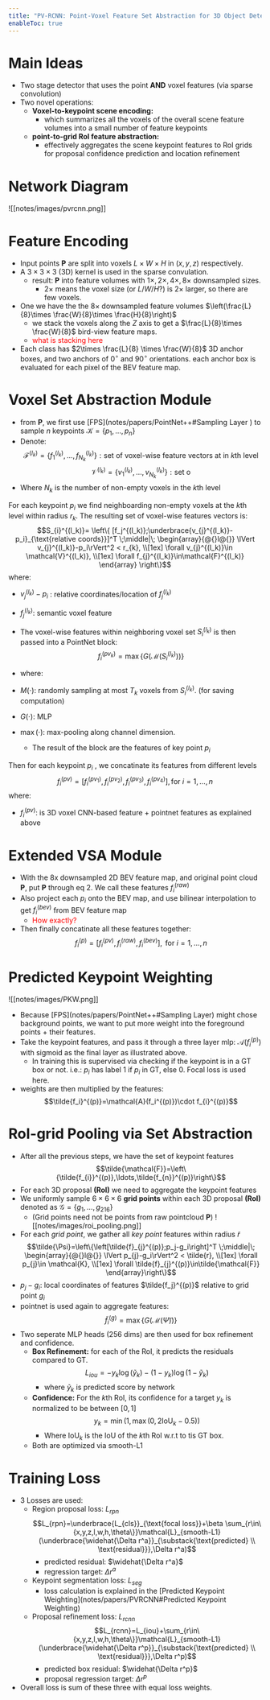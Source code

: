 ```yaml
---
title: "PV-RCNN: Point-Voxel Feature Set Abstraction for 3D Object Detection"
enableToc: true
---
```






# Main Ideas
- Two stage detector that uses the point **AND** voxel features (via sparse convolution) 
- Two novel operations: 
	- **Voxel-to-keypoint scene encoding:** 
		- which summarizes all the voxels of the overall scene feature volumes into a small number of feature keypoints
	- **point-to-grid RoI feature abstraction:** 
		- effectively aggregates the scene keypoint features to RoI grids for proposal confidence prediction and location refinement

# Network Diagram
![[notes/images/pvrcnn.png]]
# Feature Encoding 
- Input points **P** are split into voxels $L\times W \times H$  in $(x,y,z)$ respectively. 
- A $3\times 3 \times 3$  (3D) kernel is used in the sparse convulation.
	- result: **P** into feature volumes with $1\times,2\times,4\times,8\times$ downsampled sizes. 
		- $2\times$ means the voxel size (or $L/W/H$?) is $2\times$ larger, so there are few voxels.   
- One we have the the $8\times$ downsampled feature volumes $\left(\frac{L}{8}\times \frac{W}{8}\times \frac{H}{8}\right)$ 
	- we stack the voxels along the $Z$ axis to get a $\frac{L}{8}\times \frac{W}{8}$ bird-view feature maps.
	- <span style="color:red">what is stacking here </span>
- Each class has $2\times \frac{L}{8} \times \frac{W}{8}$ 3D anchor boxes, and two anchors of $0^\circ$ and $90^\circ$ orientations. each anchor box is evaluated for each pixel of the BEV feature map.


# Voxel Set Abstraction Module
- from **P**, we first use [FPS](notes/papers/PointNet++#Sampling Layer ) to sample $n$ keypoints $\mathcal{K}=\{p_1,\ldots,p_n\}$ 
- Denote: $$\mathcal{F}^{(l_k)}=\{f_1^{(l_k)},\ldots,f_{N_k}^{(l_k)}\}: \text{set of voxel-wise feature vectors at in }k\text{th level}$$ $$\mathcal{V}^{(l_k)}=\{v_1^{(l_k)},\ldots,v_{N_k}^{(l_k)}\}: \text{set o}$$ 
- Where $N_k$ is the number of non-empty voxels in the $k$th level

For each keypoint $p_i$ we find neighboarding non-empty voxels at the $k$th level within radius $r_k$. The resulting set of voxel-wise features vectors is:$$S_{i}^{(l_k)}=
  \left\{ 
    [f_j^{(l_k)};\underbrace{v_{j}^{(l_k)}-p_i}_{\text{relative coords}}]^T
  \;\middle|\;
  \begin{array}{@{}l@{}}
    \lVert v_{j}^{(l_k)}-p_i\rVert^2 < r_{k}, \\[1ex]
    \forall v_{j}^{(l_k)}\in \mathcal{V}^{(l_k)}, \\[1ex]
    \forall f_{j}^{(l_k)}\in\mathcal{F}^{(l_k)}
  \end{array}
  \right\}$$
  where:
  - $v_{j}^{(l_k)}-p_i$ : relative coordinates/location of $f_j^{(l_k)}$
  - $f_j^{(l_k)}$: semantic voxel feature

- The voxel-wise features within neighboring voxel set $S_{i}^{(l_k)}$ is then passed into a PointNet block:$$f_{i}^{(pv_k)}=\max\left\{G\left(\mathcal{M}\left(S_{i}^{(l_k)}\right)\right)\right\}\tag{2}$$
- where:
- $M(\cdot)$: randomly sampling at most $T_k$ voxels from $S_{i}^{(l_k)}$. (for saving computation)
- $G(\cdot)$: MLP 
- $\max(\cdot)$: max-pooling along channel dimension.
	- The result of the block are the features of key point $p_i$ 


Then for each keypoint $p_i$ , we concatinate its features from different levels
$$f_i^{(pv)}=\left[f_{i}^{(pv_1)},f_{i}^{(pv_2)},f_{i}^{(pv_3)},f_{i}^{(pv_4)}\right], \text{for } i=1,\ldots,n$$
where:
- $f_i^{(pv)}$: is 3D voxel CNN-based feature + pointnet features as explained above


# Extended VSA Module
- With the 8x downsampled 2D BEV feature map, and original point cloud **P**, put **P** through eq 2. We call these features $f_i^{(raw)}$ 
- Also project each $p_i$ onto the BEV map, and use bilinear interpolation to get $f_i^{(bev)}$ from BEV feature map
	- <span style="color:red">How exactly?</span>
 - Then finally concatinate all these features together:$$f_i^{(p)}=\left[f_{i}^{(pv)},f_i^{(raw)},f_{i}^{(bev)}\right], \text{ for }i=1,\ldots,n$$


# Predicted Keypoint Weighting
![[notes/images/PKW.png]]
- Because [FPS](notes/papers/PointNet++#Sampling Layer) might chose background points, we want to put more weight into the foreground points + their features. 
- Take the keypoint features, and pass it through a three layer mlp: $\mathcal{A}(f_i^{(p)})$  with sigmoid as the final layer as illustrated above. 
	- In training this is supervised via checking if the keypoint is in a GT box or not. i.e.: $p_i$ has label $1$ if $p_i$ in GT, else $0$. Focal loss is used here. 
- weights are then multiplied by the features: $$\tilde{f_i}^{(p)}=\mathcal{A}(f_i^{(p)})\cdot f_{i}^{(p)}$$

# RoI-grid Pooling via Set Abstraction
- After all the previous steps, we have the set of keypoint features $$\tilde{\mathcal{F}}=\left\{\tilde{f_{i}}^{(p)},\ldots,\tilde{f_{n}}^{(p)}\right\}$$ 
- For each 3D proposal **(RoI)** we need to aggregate the keypoint features
- We uniformly sample $6\times6\times6$ **grid points** within each 3D proposal **(RoI)** denoted as $\mathcal{G}=\{g_1,\ldots,g_{216}\}$
	-  (Grid points need not be points from raw pointcloud **P**) 
	![[notes/images/roi_pooling.png]]
- For each *grid point*, we gather all *key point* features within radius $\tilde{r}$ $$\tilde{\Psi}=\left\{\left[\tilde{f}_{j}^{(p)};p_j-g_i\right]^T  \;\middle|\;
  \begin{array}{@{}l@{}}
    \lVert p_{j}-g_i\rVert^2 < \tilde{r}, \\[1ex]
    \forall p_{j}\in \mathcal{K}, \\[1ex]
    \forall \tilde{f}_{j}^{(p)}\in\tilde{\mathcal{F}}
  \end{array}\right\}$$
- $p_j-g_i$: local coordinates of features $\tilde{f_j}^{(p)}$ relative to grid point $g_i$ 
- pointnet is used again to aggregate features: $$\tilde{f}_i^{(g)}=\max\left\{G\left(\mathcal{M}\left(\tilde{\Psi}\right)\right)\right\}$$
- Two seperate MLP heads (256 dims) are then used for box refinement and confidence. 
	- **Box Refinement:** for each of the RoI, it predicts the residuals compared to GT. $$L_{iou}=-y_k\log(\tilde{y}_k)-(1-y_k)\log(1-\tilde{y}_k)$$
		- where $\tilde{y}_k$ is predicted score by network 
	- **Confidence:** For the $k$th RoI, its confidence for a target $y_k$ is normalized to be between $[0,1]$ $$y_k=\min(1,\max(0,2\text{IoU}_k-0.5))$$
		- Where $\text{IoU}_k$ is the IoU of the $k$th RoI w.r.t to tis GT box.
	- Both are optimized via smooth-L1  


# Training Loss
- 3 Losses are used:
	- Region proposal loss: $L_{rpn}$ $$L_{rpn}=\underbrace{L_{cls}}_{\text{focal loss}}+\beta \sum_{r\in\{x,y,z,l,w,h,\theta\}}\mathcal{L}_{smooth-L1}(\underbrace{\widehat{\Delta r^a}}_{\substack{\text{predicted} \\ \text{residual}}},\Delta r^a)$$
		- predicted residual: $\widehat{\Delta r^a}$ 
		- regression target: $\Delta r^a$
	- Keypoint segmentation loss: $L_{seg}$ 
		- loss calculation is explained in the [Predicted Keypoint Weighting](notes/papers/PVRCNN#Predicted Keypoint Weighting)
	- Proposal refinement loss: $L_{rcnn}$ $$L_{rcnn}=L_{iou}+\sum_{r\in\{x,y,z,l,w,h,\theta\}}\mathcal{L}_{smooth-L1}(\underbrace{\widehat{\Delta r^p}}_{\substack{\text{predicted} \\ \text{residual}}},\Delta r^p)$$
		- predicted box residual: $\widehat{\Delta r^p}$
		- proposal regression target: $\Delta r^p$
- Overall loss is sum of these three with equal loss weights. 




















